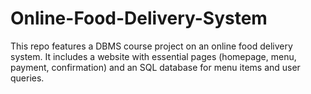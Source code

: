 # Online-Food-Delivery-System
This repo features a DBMS course project on an online food delivery system. It includes a website with essential pages (homepage, menu, payment, confirmation) and an SQL database for menu items and user queries.

